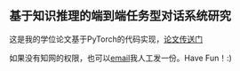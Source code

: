 ## 基于知识推理的端到端任务型对话系统研究

这是我的学位论文基于PyTorch的代码实现，[论文传送门]()

如果没有知网的权限，也可以[email]((961042996@qq.com))我人工发一份。Have Fun！:)

